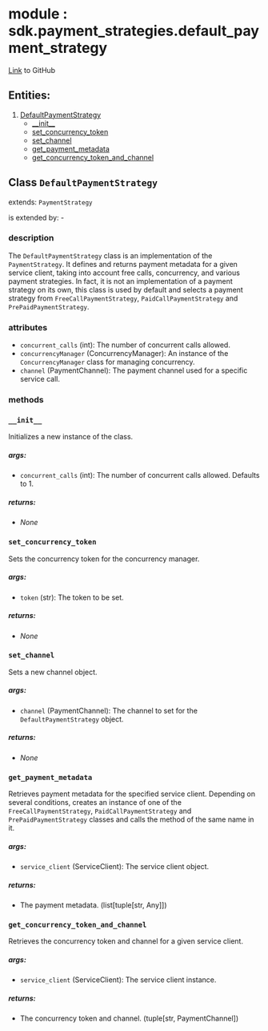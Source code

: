 
# module : sdk.payment_strategies.default_payment_strategy

[Link](https://github.com/singnet/snet-sdk-python/blob/master/snet/sdk/payment_strategies/default_payment_strategy.py) to GitHub

## Entities:
1. [DefaultPaymentStrategy](#class-defaultpaymentstrategy)
   - [\_\_init\_\_](#init)
   - [set_concurrency_token](#set-concurrency-token)
   - [set_channel](#set-channel)
   - [get_payment_metadata](#get-payment-metadata)
   - [get_concurrency_token_and_channel](#get-concurrency-token-and-channel)

## Class `DefaultPaymentStrategy`

extends: `PaymentStrategy`

is extended by: -

### description

The `DefaultPaymentStrategy` class is an implementation of the `PaymentStrategy`. It defines and returns 
payment metadata for a given service client, taking into account free calls, concurrency, and various 
payment strategies. In fact, it is not an implementation of a payment strategy on its own, this class is used 
by default and selects a payment strategy from `FreeCallPaymentStrategy`, `PaidCallPaymentStrategy` 
and `PrePaidPaymentStrategy`.

### attributes

- `concurrent_calls` (int): The number of concurrent calls allowed.
- `concurrencyManager` (ConcurrencyManager): An instance of the `ConcurrencyManager` class for managing concurrency.
- `channel` (PaymentChannel): The payment channel used for a specific service call.

### methods

### `__init__`

Initializes a new instance of the class.

##### args:

- `concurrent_calls` (int): The number of concurrent calls allowed. Defaults to 1.

##### returns:

- _None_

### `set_concurrency_token`

Sets the concurrency token for the concurrency manager.

##### args:

- `token` (str): The token to be set.

##### returns:

- _None_

### `set_channel`

Sets a new channel object.

##### args:

- `channel` (PaymentChannel): The channel to set for the `DefaultPaymentStrategy` object.

##### returns:

- _None_

### `get_payment_metadata`

Retrieves payment metadata for the specified service client. Depending on several conditions, creates 
an instance of one of the `FreeCallPaymentStrategy`, `PaidCallPaymentStrategy` and `PrePaidPaymentStrategy` 
classes and calls the method of the same name in it.

##### args:

- `service_client` (ServiceClient): The service client object.

##### returns:

- The payment metadata. (list[tuple[str, Any]])

### `get_concurrency_token_and_channel`

Retrieves the concurrency token and channel for a given service client.

##### args:

- `service_client` (ServiceClient): The service client instance.

##### returns:

- The concurrency token and channel. (tuple[str, PaymentChannel])

